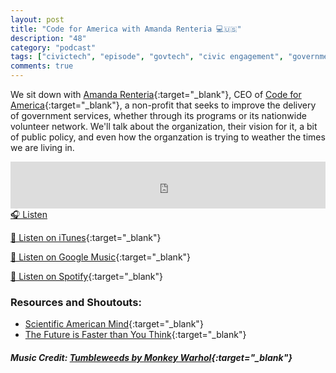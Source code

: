 ```yaml
---
layout: post
title: "Code for America with Amanda Renteria 💻🇺🇸"
description: "48"
category: "podcast"
tags: ["civictech", "episode", "govtech", "civic engagement", "government", "covid-19", "public policy"]
comments: true
---
```


We sit down with [Amanda Renteria](https://twitter.com/AmandaRenteria){:target="_blank"}, CEO of [Code for America](https://codeforamerica.org){:target="_blank"}, a non-profit that seeks to improve the delivery of government services, whether through its programs or its nationwide volunteer network. We'll talk about the organization, their vision for it, a bit of public policy, and even how the organzation is trying to weather the times we are living in.

<iframe width="100%" height="75" scrolling="no" frameborder="no" allow="autoplay" src="https://w.soundcloud.com/player/?url=https%3A//api.soundcloud.com/tracks/894047668%3Fsecret_token%3Ds-kFnERTwcjZ2&color=%23ff5500&auto_play=false&hide_related=false&show_comments=true&show_user=true&show_reposts=false&show_teaser=true&visual=true"></iframe>
<a href="https://soundcloud.com/user-227289754/48-code-for-america-with-amanda-renteria/" target="_blank">🎧 Listen</a>

[📱 Listen on iTunes](https://itunes.apple.com/us/podcast/civic-tech-chat/id1350640468?mt=2){:target="_blank"}

[📱 Listen on Google Music](https://play.google.com/music/listen?u=0#/ps/I2inksjzzzmbxhg5wbojr624doa){:target="_blank"}

[📱 Listen on Spotify](https://open.spotify.com/show/1kbwPAi4thGOU43xFkehgT){:target="_blank"}

### Resources and Shoutouts:
- [Scientific American Mind](https://www.scientificamerican.com/mind-and-brain/){:target="_blank"}
- [The Future is Faster than You Think](https://www.goodreads.com/book/show/52290273-the-future-is-faster-than-you-think){:target="_blank"}


##### Music Credit: [Tumbleweeds by Monkey Warhol](http://freemusicarchive.org/music/Monkey_Warhol/Lonely_Hearts_Challenge/Monkey_Warhol_-_Tumbleweeds){:target="_blank"}
